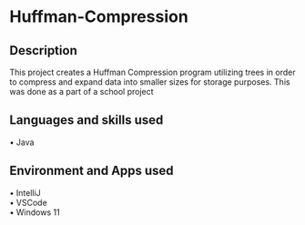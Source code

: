 <h1> Huffman-Compression </h1>
<h2> Description</h2>
 This project creates a Huffman Compression program utilizing trees in order to compress and expand data into smaller sizes for storage purposes. This was done as a part of a school project
<h2> Languages and skills used </h2>
• Java
<h2> Environment and Apps used </h2>
• IntelliJ
<br>• VSCode</br>
• Windows 11
